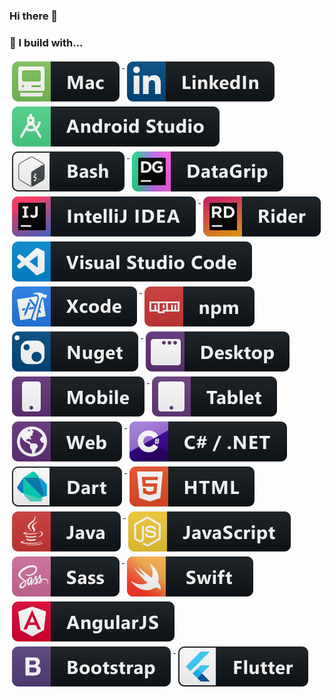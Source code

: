 ### Hi there 👋

### 🚧 I build with...

<p>
  <a href="/">
    <img src="https://github.com/MikeCodesDotNET/ColoredBadges/blob/4a38660afb7be89a6032218589b4454a1285c7f8/svg/devices/mac.svg" alt="Mac" style="vertical-align:top; margin:4px">
  </a>
  
  
  <a href="/">
    <img src="https://github.com/MikeCodesDotNET/ColoredBadges/blob/4a38660afb7be89a6032218589b4454a1285c7f8/svg/social/linkedin.svg" alt="LinkedIn" style="vertical-align:top; margin:4px">
  </a>

  
  
  <a href="/">
    <img src="https://github.com/MikeCodesDotNET/ColoredBadges/blob/4a38660afb7be89a6032218589b4454a1285c7f8/svg/dev/tools/android_studio.svg" alt="AS" style="vertical-align:top; margin:4px">
  </a>
  
  
  <a href="/">
    <img src="https://github.com/MikeCodesDotNET/ColoredBadges/blob/4a38660afb7be89a6032218589b4454a1285c7f8/svg/dev/tools/bash.svg" alt="Bash" style="vertical-align:top; margin:4px">
  </a>
  
  
  <a href="/">
    <img src="https://github.com/MikeCodesDotNET/ColoredBadges/blob/4a38660afb7be89a6032218589b4454a1285c7f8/svg/dev/tools/jetbrains_datagrip.svg" alt="Data Grip" style="vertical-align:top; margin:4px">
  </a>
  
  
  <a href="/">
    <img src="https://github.com/MikeCodesDotNET/ColoredBadges/blob/4a38660afb7be89a6032218589b4454a1285c7f8/svg/dev/tools/jetbrains_intellij.svg" alt="Intellij" style="vertical-align:top; margin:4px">
  </a>
  
  
  <a href="/">
    <img src="https://github.com/MikeCodesDotNET/ColoredBadges/blob/4a38660afb7be89a6032218589b4454a1285c7f8/svg/dev/tools/jetbrains_rider.svg" alt="Rider" style="vertical-align:top; margin:4px">
  </a>
  
  
  <a href="/">
    <img src="https://github.com/MikeCodesDotNET/ColoredBadges/blob/4a38660afb7be89a6032218589b4454a1285c7f8/svg/dev/tools/visualstudio_code.svg" alt="VSC" style="vertical-align:top; margin:4px">
  </a>  
  
  <a href="/">
    <img src="https://github.com/MikeCodesDotNET/ColoredBadges/blob/4a38660afb7be89a6032218589b4454a1285c7f8/svg/dev/tools/xcode.svg" alt="XCode" style="vertical-align:top; margin:4px">
  </a>
    
  
  <a href="/">
    <img src="https://github.com/MikeCodesDotNET/ColoredBadges/blob/4a38660afb7be89a6032218589b4454a1285c7f8/svg/dev/services/npm.svg" alt="NPM" style="vertical-align:top; margin:4px">
  </a>
    
  
  <a href="/">
    <img src="https://github.com/MikeCodesDotNET/ColoredBadges/blob/4a38660afb7be89a6032218589b4454a1285c7f8/svg/dev/services/nuget.svg" alt="Nuget" style="vertical-align:top; margin:4px">
  </a>
    
  
  <a href="/">
    <img src="https://github.com/MikeCodesDotNET/ColoredBadges/blob/4a38660afb7be89a6032218589b4454a1285c7f8/svg/dev/misc/desktop.svg" alt="Desktop" style="vertical-align:top; margin:4px">
  </a>
  
  
  
  <a href="/">
    <img src="https://github.com/MikeCodesDotNET/ColoredBadges/blob/4a38660afb7be89a6032218589b4454a1285c7f8/svg/dev/misc/mobile.svg" alt="Mobile" style="vertical-align:top; margin:4px">
  </a>
  
  
  <a href="/">
    <img src="https://github.com/MikeCodesDotNET/ColoredBadges/blob/4a38660afb7be89a6032218589b4454a1285c7f8/svg/dev/misc/tablet.svg" alt="Tablet" style="vertical-align:top; margin:4px">
  </a>
  
  
  <a href="/">
    <img src="https://github.com/MikeCodesDotNET/ColoredBadges/blob/4a38660afb7be89a6032218589b4454a1285c7f8/svg/dev/misc/web.svg" alt="Web" style="vertical-align:top; margin:4px">
  </a>
  
  
  <a href="/">
    <img src="https://github.com/MikeCodesDotNET/ColoredBadges/blob/4a38660afb7be89a6032218589b4454a1285c7f8/svg/dev/languages/csharp_dotnet.svg" alt="C#" style="vertical-align:top; margin:4px">
  </a>
  
  
  <a href="/">
    <img src="https://github.com/MikeCodesDotNET/ColoredBadges/blob/4a38660afb7be89a6032218589b4454a1285c7f8/svg/dev/languages/dart_colour.svg" alt="Dart" style="vertical-align:top; margin:4px">
  </a>
  
  
  <a href="/">
    <img src="https://github.com/MikeCodesDotNET/ColoredBadges/blob/4a38660afb7be89a6032218589b4454a1285c7f8/svg/dev/languages/html.svg" alt="HTML5" style="vertical-align:top; margin:4px">
  </a>
  
  <a href="/">
    <img src="https://github.com/MikeCodesDotNET/ColoredBadges/blob/4a38660afb7be89a6032218589b4454a1285c7f8/svg/dev/languages/java.svg" alt="Java" style="vertical-align:top; margin:4px">
  </a>
  
  <a href="/">
    <img src="https://github.com/MikeCodesDotNET/ColoredBadges/blob/4a38660afb7be89a6032218589b4454a1285c7f8/svg/dev/languages/js.svg" alt="JS" style="vertical-align:top; margin:4px">
  </a>
  
  <a href="/">
    <img src="https://github.com/MikeCodesDotNET/ColoredBadges/blob/4a38660afb7be89a6032218589b4454a1285c7f8/svg/dev/languages/sass.svg" alt="SASS" style="vertical-align:top; margin:4px">
  </a>
  
  <a href="/">
    <img src="https://github.com/MikeCodesDotNET/ColoredBadges/blob/4a38660afb7be89a6032218589b4454a1285c7f8/svg/dev/languages/swift.svg" alt="swift" style="vertical-align:top; margin:4px">
  </a>
  
  <a href="/">
    <img src="https://github.com/MikeCodesDotNET/ColoredBadges/blob/4a38660afb7be89a6032218589b4454a1285c7f8/svg/dev/frameworks/angular.svg" alt="Angular" style="vertical-align:top; margin:4px">
  </a>
  
  <a href="/">
    <img src="https://github.com/MikeCodesDotNET/ColoredBadges/blob/4a38660afb7be89a6032218589b4454a1285c7f8/svg/dev/frameworks/bootstrap.svg" alt="Bootstrap" style="vertical-align:top; margin:4px">
  </a>
  
  <a href="/">
    <img src="https://github.com/MikeCodesDotNET/ColoredBadges/blob/4a38660afb7be89a6032218589b4454a1285c7f8/svg/dev/frameworks/flutter.svg" alt="Flutter" style="vertical-align:top; margin:4px">
  </a>
</p>

<!--
**CarlosVallsCiscar/CarlosVallsCiscar** is a ✨ _special_ ✨ repository because its `README.md` (this file) appears on your GitHub profile.

Here are some ideas to get you started:

- 🔭 I’m currently working on ...
- 🌱 I’m currently learning ...
- 👯 I’m looking to collaborate on ...
- 🤔 I’m looking for help with ...
- 💬 Ask me about ...
- 📫 How to reach me: ...
- 😄 Pronouns: ...
- ⚡ Fun fact: ...
-->
